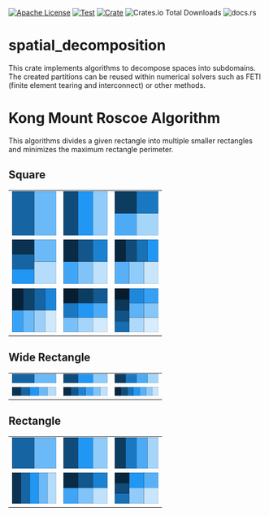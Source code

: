 [![Apache License](https://img.shields.io/github/license/jonaspleyer/spatial-decomposition?style=flat-square)](https://opensource.org/license/apache-2-0)
[![Test](https://img.shields.io/github/actions/workflow/status/jonaspleyer/spatial-decomposition/test.yml?label=Test&style=flat-square)](https://github.com/jonaspleyer/spatial-decomposition/actions)
[![Crate](https://img.shields.io/crates/v/spatial-decomposition.svg?style=flat-square)](https://crates.io/crates/spatial-decomposition)
![Crates.io Total Downloads](https://img.shields.io/crates/d/spatial-decomposition?style=flat-square)
![docs.rs](https://img.shields.io/docsrs/spatial-decomposition?style=flat-square)

# spatial_decomposition

This crate implements algorithms to decompose spaces into subdomains.
The created partitions can be reused within numerical solvers such as FETI (finite element tearing
and interconnect) or other methods.

# Kong Mount Roscoe Algorithm
This algorithms divides a given rectangle into multiple smaller rectangles and minimizes the
maximum rectangle perimeter.
## Square

<table style="width: 60%">
    <tr>
        <td><img style="width: 100%;" src="plots/square2.png"></td>
        <td><img style="width: 100%;" src="plots/square3.png"></td>
        <td><img style="width: 100%;" src="plots/square4.png"></td>
    </tr>
    <tr>
        <td><img style="width: 100%;" src="plots/square5.png"></td>
        <td><img style="width: 100%;" src="plots/square6.png"></td>
        <td><img style="width: 100%;" src="plots/square7.png"></td>
    </tr>
    <tr>
        <td><img style="width: 100%;" src="plots/square8.png"></td>
        <td><img style="width: 100%;" src="plots/square9.png"></td>
        <td><img style="width: 100%;" src="plots/square10.png"></td>
    </tr>
</table>

## Wide Rectangle

<table style="width: 60%">
    <tr>
        <td><img style="width: 100%;" src="plots/wide_rect2.png"></td>
        <td><img style="width: 100%;" src="plots/wide_rect3.png"></td>
        <td><img style="width: 100%;" src="plots/wide_rect4.png"></td>
    </tr>
    <tr>
        <td><img style="width: 100%;" src="plots/wide_rect5.png"></td>
        <td><img style="width: 100%;" src="plots/wide_rect6.png"></td>
        <td><img style="width: 100%;" src="plots/wide_rect7.png"></td>
    </tr>
</table>

## Rectangle

<table style="width: 60%">
    <tr>
        <td><img style="width: 100%;" src="plots/other_rect2.png"></td>
        <td><img style="width: 100%;" src="plots/other_rect3.png"></td>
        <td><img style="width: 100%;" src="plots/other_rect4.png"></td>
    </tr>
    <tr>
        <td><img style="width: 100%;" src="plots/other_rect5.png"></td>
        <td><img style="width: 100%;" src="plots/other_rect6.png"></td>
        <td><img style="width: 100%;" src="plots/other_rect7.png"></td>
    </tr>
</table>
